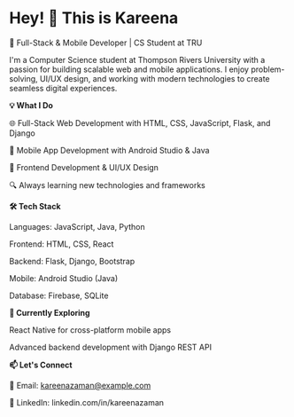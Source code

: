 # Hey! 👋 This is Kareena
🚀 Full-Stack & Mobile Developer | CS Student at TRU

I'm a Computer Science student at Thompson Rivers University with a passion for building scalable web and mobile applications. I enjoy problem-solving, UI/UX design, and working with modern technologies to create seamless digital experiences.

**💡 What I Do**

🌐 Full-Stack Web Development with HTML, CSS, JavaScript, Flask, and Django

📱 Mobile App Development with Android Studio & Java

🎨 Frontend Development & UI/UX Design

🔍 Always learning new technologies and frameworks

**🛠️ Tech Stack**

Languages: JavaScript, Java, Python

Frontend: HTML, CSS, React

Backend: Flask, Django, Bootstrap

Mobile: Android Studio (Java)

Database: Firebase, SQLite

**🌱 Currently Exploring**

React Native for cross-platform mobile apps

Advanced backend development with Django REST API

**📫 Let's Connect**

📧 Email: kareenazaman@example.com

💼 LinkedIn: linkedin.com/in/kareenazaman
